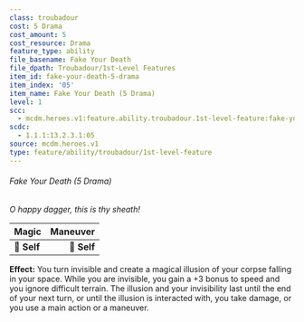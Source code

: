 ```yaml
---
class: troubadour
cost: 5 Drama
cost_amount: 5
cost_resource: Drama
feature_type: ability
file_basename: Fake Your Death
file_dpath: Troubadour/1st-Level Features
item_id: fake-your-death-5-drama
item_index: '05'
item_name: Fake Your Death (5 Drama)
level: 1
scc:
  - mcdm.heroes.v1:feature.ability.troubadour.1st-level-feature:fake-your-death-5-drama
scdc:
  - 1.1.1:13.2.3.1:05
source: mcdm.heroes.v1
type: feature/ability/troubadour/1st-level-feature
---
```


###### Fake Your Death (5 Drama)

*O happy dagger, this is thy sheath!*

| **Magic**   | **Maneuver** |
| ----------- | -----------: |
| **📏 Self** |  **🎯 Self** |

**Effect:** You turn invisible and create a magical illusion of your corpse falling in your space. While you are invisible, you gain a +3 bonus to speed and you ignore difficult terrain. The illusion and your invisibility last until the end of your next turn, or until the illusion is interacted with, you take damage, or you use a main action or a maneuver.
